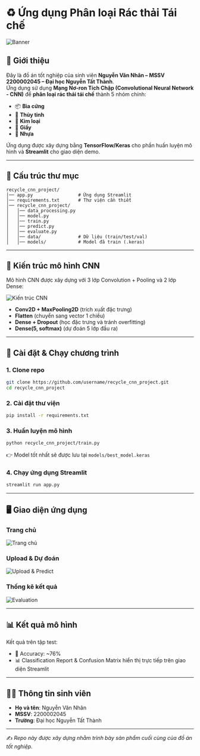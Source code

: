 # ♻️ Ứng dụng Phân loại Rác thải Tái chế

![Banner](a04c7671-4217-4fd3-af27-f183b6bcb6a9.png)

## 🎯 Giới thiệu
Đây là đồ án tốt nghiệp của sinh viên **Nguyễn Văn Nhân – MSSV 2200002045 – Đại học Nguyễn Tất Thành**.  
Ứng dụng sử dụng **Mạng Nơ-ron Tích Chập (Convolutional Neural Network - CNN)** để **phân loại rác thải tái chế** thành 5 nhóm chính:  

- 📦 **Bìa cứng**  
- 🥂 **Thủy tinh**  
- 🥫 **Kim loại**  
- 📄 **Giấy**  
- 🍼 **Nhựa**

Ứng dụng được xây dựng bằng **TensorFlow/Keras** cho phần huấn luyện mô hình và **Streamlit** cho giao diện demo.

---

## 📂 Cấu trúc thư mục
```
recycle_cnn_project/
│── app.py                 # Ứng dụng Streamlit
│── requirements.txt       # Thư viện cần thiết
│── recycle_cnn_project/
│   │── data_processing.py
│   │── model.py
│   │── train.py
│   │── predict.py
│   │── evaluate.py
│   │── data/              # Dữ liệu (train/test/val)
│   │── models/            # Model đã train (.keras)
```

---

## 🧠 Kiến trúc mô hình CNN
Mô hình CNN được xây dựng với 3 lớp Convolution + Pooling và 2 lớp Dense:  

![Kiến trúc CNN](a5fcac8d-57ec-446f-b3d9-b881069d21a1.png)

- **Conv2D + MaxPooling2D** (trích xuất đặc trưng)  
- **Flatten** (chuyển sang vector 1 chiều)  
- **Dense + Dropout** (học đặc trưng và tránh overfitting)  
- **Dense(5, softmax)** (dự đoán 5 lớp đầu ra)  

---

## 🚀 Cài đặt & Chạy chương trình

### 1. Clone repo
```bash
git clone https://github.com/username/recycle_cnn_project.git
cd recycle_cnn_project
```

### 2. Cài đặt thư viện
```bash
pip install -r requirements.txt
```

### 3. Huấn luyện mô hình
```bash
python recycle_cnn_project/train.py
```
👉 Model tốt nhất sẽ được lưu tại `models/best_model.keras`

### 4. Chạy ứng dụng Streamlit
```bash
streamlit run app.py
```

---

## 🖥️ Giao diện ứng dụng
### Trang chủ
![Trang chủ](5e491509-28e1-4d43-819c-4d39ffe7f69d.png)

### Upload & Dự đoán
![Upload & Predict](a04c7671-4217-4fd3-af27-f183b6bcb6a9.png)

### Thống kê kết quả
![Evaluation](a5fcac8d-57ec-446f-b3d9-b881069d21a1.png)

---

## 📊 Kết quả mô hình
Kết quả trên tập test:  

- 🎯 Accuracy: ~76%  
- 📊 Classification Report & Confusion Matrix hiển thị trực tiếp trên giao diện Streamlit  

---

## 👨‍🎓 Thông tin sinh viên
- **Họ và tên**: Nguyễn Văn Nhân  
- **MSSV**: 2200002045  
- **Trường**: Đại học Nguyễn Tất Thành   

---
✍️ *Repo này được xây dựng nhằm trình bày sản phẩm cuối cùng của đồ án tốt nghiệp.*
